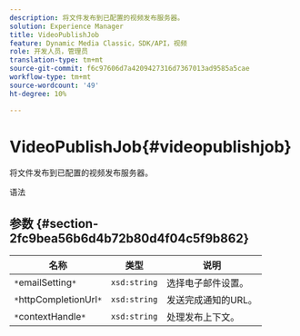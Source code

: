 ```yaml
---
description: 将文件发布到已配置的视频发布服务器。
solution: Experience Manager
title: VideoPublishJob
feature: Dynamic Media Classic，SDK/API，视频
role: 开发人员，管理员
translation-type: tm+mt
source-git-commit: f6c97606d7a4209427316d7367013ad9585a5cae
workflow-type: tm+mt
source-wordcount: '49'
ht-degree: 10%

---
```



# VideoPublishJob{#videopublishjob}

将文件发布到已配置的视频发布服务器。

语法

## 参数 {#section-2fc9bea56b6d4b72b80d4f04c5f9b862}

| 名称 | 类型 | 说明 |
|---|---|---|
| `*`emailSetting`*` | `xsd:string` | 选择电子邮件设置。 |
| `*`httpCompletionUrl`*` | `xsd:string` | 发送完成通知的URL。 |
| `*`contextHandle`*` | `xsd:string` | 处理发布上下文。 |

